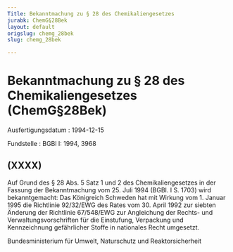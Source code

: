 ```yaml
---
Title: Bekanntmachung zu § 28 des Chemikaliengesetzes
jurabk: ChemG§28Bek
layout: default
origslug: chemg_28bek
slug: chemg_28bek

---
```


# Bekanntmachung zu § 28 des Chemikaliengesetzes (ChemG§28Bek)

Ausfertigungsdatum
:   1994-12-15

Fundstelle
:   BGBl I: 1994, 3968

## (XXXX)

Auf Grund des § 28 Abs. 5 Satz 1 und 2 des Chemikaliengesetzes in der
Fassung der Bekanntmachung vom 25. Juli 1994 (BGBl. I S. 1703) wird
bekanntgemacht:
Das Königreich Schweden hat mit Wirkung vom 1. Januar 1995 die
Richtlinie 92/32/EWG des Rates vom 30. April 1992 zur siebten Änderung
der Richtlinie 67/548/EWG zur Angleichung der Rechts- und
Verwaltungsvorschriften für die Einstufung, Verpackung und
Kennzeichnung gefährlicher Stoffe in nationales Recht umgesetzt.

Bundesministerium für Umwelt, Naturschutz und Reaktorsicherheit

